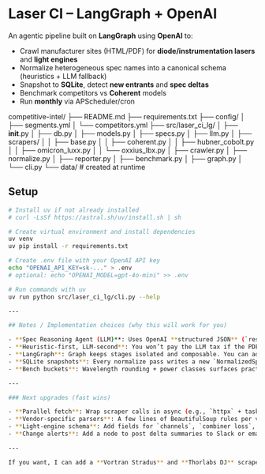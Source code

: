 # Laser CI – LangGraph + OpenAI

An agentic pipeline built on **LangGraph** using **OpenAI** to:
- Crawl manufacturer sites (HTML/PDF) for **diode/instrumentation lasers** and **light engines**
- Normalize heterogeneous spec names into a canonical schema (heuristics + LLM fallback)
- Snapshot to **SQLite**, detect **new entrants** and **spec deltas**
- Benchmark competitors vs **Coherent** models
- Run **monthly** via APScheduler/cron

competitive-intel/
├── README.md
├── requirements.txt
├── config/
│   ├── segments.yml
│   └── competitors.yml
├── src/laser_ci_lg/
│   ├── __init__.py
│   ├── db.py
│   ├── models.py
│   ├── specs.py
│   ├── llm.py
│   ├── scrapers/
│   │   ├── base.py
│   │   ├── coherent.py
│   │   ├── hubner_cobolt.py
│   │   ├── omicron_luxx.py
│   │   └── oxxius_lbx.py
│   ├── crawler.py
│   ├── normalize.py
│   ├── reporter.py
│   ├── benchmark.py
│   ├── graph.py
│   └── cli.py
└── data/               # created at runtime

## Setup
```bash
# Install uv if not already installed
# curl -LsSf https://astral.sh/uv/install.sh | sh

# Create virtual environment and install dependencies
uv venv
uv pip install -r requirements.txt

# Create .env file with your OpenAI API key
echo "OPENAI_API_KEY=sk-..." > .env
# optional: echo "OPENAI_MODEL=gpt-4o-mini" >> .env

# Run commands with uv
uv run python src/laser_ci_lg/cli.py --help

---

## Notes / Implementation choices (why this will work for you)

- **Spec Reasoning Agent (LLM)**: Uses OpenAI **structured JSON** (`response_format: json_schema`) to guarantee well-formed canonical outputs, avoiding brittle regex-only pipelines when vendors rename fields.
- **Heuristic-first, LLM-second**: You won’t pay the LLM tax if the PDF/HTML parse yields enough mapped specs; the LLM only triggers if <4 canonical fields are populated.
- **LangGraph**: Graph keeps stages isolated and composable. You can add branches (e.g., alerting via Slack/Email) as new nodes without touching the rest.
- **SQLite snapshots**: Every normalize pass writes a new `NormalizedSpec` snapshot; your **monthly diffs** are straightforward and auditable.
- **Bench buckets**: Wavelength rounding + power classes surfaces practical head-to-heads (e.g., 488 nm @ 100 mW class).

---

### Next upgrades (fast wins)

- **Parallel fetch**: Wrap scraper calls in async (e.g., `httpx` + tasks) and add a LangGraph map-style node if your target count grows.
- **Vendor-specific parsers**: A few lines of BeautifulSoup rules per vendor will boost k/v extraction (e.g., Omicron tables, Cobolt PDF tables).
- **Light-engine schema**: Add fields for `channels`, `combiner loss`, `fiber type`, `total output` for Galaxy/CellX comparability.
- **Change alerts**: Add a node to post delta summaries to Slack or email when `Δ` thresholds trigger.

---

If you want, I can add a **Vortran Stradus** and **Thorlabs DJ** scraper module and expand the canonical schema for **driver I/O / interlocks** and **warranty**.